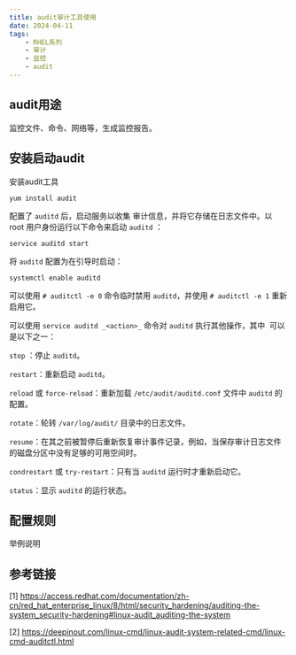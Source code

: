 ```yaml
---
title: audit审计工具使用
date: 2024-04-11
tags: 
	- RHEL系列
	- 审计
	- 监控
	- audit
---
```


## audit用途
监控文件、命令、网络等，生成监控报告。

## 安装启动audit
安装audit工具
```console
yum install audit
```
配置了 `auditd` 后，启动服务以收集 审计信息，并将它存储在日志文件中。以 root 用户身份运行以下命令来启动 `auditd` ：

```console
service auditd start
```

将 `auditd` 配置为在引导时启动：

```console
systemctl enable auditd
```

可以使用 `# auditctl -e 0` 命令临时禁用 `auditd`，并使用 `# auditctl -e 1` 重新启用它。

可以使用 `service auditd _<action>_` 命令对 `auditd` 执行其他操作，其中 _<action>_ 可以是以下之一：

`stop` ：停止 `auditd`。

`restart`：重新启动 `auditd`。

`reload` 或 `force-reload`：重新加载 `/etc/audit/auditd.conf` 文件中 `auditd` 的配置。

`rotate`：轮转 `/var/log/audit/` 目录中的日志文件。

`resume`：在其之前被暂停后重新恢复审计事件记录，例如，当保存审计日志文件的磁盘分区中没有足够的可用空间时。

`condrestart` 或 `try-restart`：只有当 `auditd` 运行时才重新启动它。

`status`：显示 `auditd` 的运行状态。

## 配置规则

举例说明



## 参考链接
[1] https://access.redhat.com/documentation/zh-cn/red_hat_enterprise_linux/8/html/security_hardening/auditing-the-system_security-hardening#linux-audit_auditing-the-system

[2] https://deepinout.com/linux-cmd/linux-audit-system-related-cmd/linux-cmd-auditctl.html